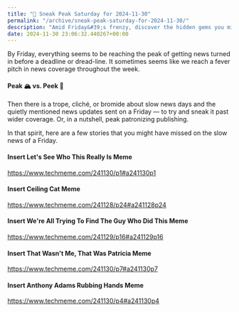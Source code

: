 ```yaml
---
title: "🔮 Sneak Peak Saturday for 2024-11-30"
permalink: "/archive/sneak-peak-saturday-for-2024-11-30/"
description: "Amid Friday&#39;s frenzy, discover the hidden gems you might have missed in slow news!"
date: 2024-11-30 23:06:32.440267+00:00
---
```


<p>By Friday, everything seems to be reaching the peak of getting news turned in before a deadline or dread-line. It sometimes seems like we reach a fever pitch in news coverage throughout the week.</p><h4>Peak 🏔️ vs. Peek 👀</h4><p>Then there is a trope, cliché, or bromide about slow news days and the quietly mentioned news updates sent on a Friday — to try and sneak it past wider coverage. Or, in a nutshell, peak patronizing publishing.</p><p>In that spirit, here are a few stories that you might have missed on the slow news of a Friday.</p><h4>Insert Let's See Who This Really Is Meme</h4><p><a target="_blank" rel="noopener noreferrer nofollow" href="https://www.techmeme.com/241130/p1#a241130p1">https://www.techmeme.com/241130/p1#a241130p1</a></p><h4>Insert Ceiling Cat Meme</h4><p><a target="_blank" rel="noopener noreferrer nofollow" href="https://www.techmeme.com/241128/p24#a241128p24">https://www.techmeme.com/241128/p24#a241128p24</a></p><h4>Insert We're All Trying To Find The Guy Who Did This Meme</h4><p><a target="_blank" rel="noopener noreferrer nofollow" href="https://www.techmeme.com/241129/p16#a241129p16">https://www.techmeme.com/241129/p16#a241129p16</a></p><h4>Insert That Wasn't Me, That Was Patricia Meme</h4><p><a target="_blank" rel="noopener noreferrer nofollow" href="https://www.techmeme.com/241130/p7#a241130p7">https://www.techmeme.com/241130/p7#a241130p7</a></p><h4>Insert Anthony Adams Rubbing Hands Meme</h4><p><a target="_blank" rel="noopener noreferrer nofollow" href="https://www.techmeme.com/241130/p4#a241130p4">https://www.techmeme.com/241130/p4#a241130p4</a></p>